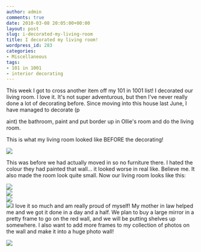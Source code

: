 ```yaml
---
author: admin
comments: true
date: 2010-03-08 20:05:00+00:00
layout: post
slug: i-decorated-my-living-room
title: I decorated my living room!
wordpress_id: 283
categories:
- Miscellaneous
tags:
- 101 in 1001
- interior decorating
---
```


This week I got to cross another item off my 101 in 1001 list!  I decorated our living room.  I love it.  It's not super adventurous, but then I've never really done a lot of decorating before. Since moving into this house last June, I have managed to decorate (p

aint) the bathroom, paint and put border up in Ollie's room and do the living room.  


  


This is what my living room looked like BEFORE the decorating!

  


![](http://farm3.static.flickr.com/2422/3992639941_cb987d1c93.jpg)

This was before we had actually moved in so no furniture there.  I hated the colour they had painted that wall... it looked worse in real like.  Believe me.  It also made the room look quite small.  Now our living room looks like this:  
  


[![](http://farm3.static.flickr.com/2753/4418106416_912505125a.jpg)](http://farm3.static.flickr.com/2753/4418106416_912505125a.jpg)  
[![](http://farm5.static.flickr.com/4040/4418103302_da4b382c71.jpg)](http://farm5.static.flickr.com/4040/4418103302_da4b382c71.jpg)  
[![](http://farm5.static.flickr.com/4023/4418099986_cc6cc253ef.jpg)](http://farm5.static.flickr.com/4023/4418099986_cc6cc253ef.jpg)  
[![](http://farm3.static.flickr.com/2798/4417342765_f278571a86.jpg)](http://farm3.static.flickr.com/2798/4417342765_f278571a86.jpg)I love it so much and am really proud of myself!  My mother in law helped me and we got it done in a day and a half.  We plan to buy a large mirror in a pretty frame to go on the red wall, and we will be putting shelves up somewhere.  I also want to add more frames to my collection of photos on the wall and make it into a huge photo wall!  
  


![](https://blogger.googleusercontent.com/tracker/251139911615938991-7927785329864854241?l=www.outmumbered.com)
